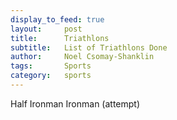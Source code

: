 ```yaml
---
display_to_feed: true
layout:     post
title:      Triathlons
subtitle:   List of Triathlons Done
author:     Noel Csomay-Shanklin
tags:       Sports
category:   sports
---
```

<!-- Start Writing Below in Markdown -->

Half Ironman
Ironman (attempt)